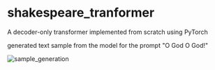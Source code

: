 # shakespeare_tranformer
A decoder-only transformer implemented from scratch using PyTorch

generated text sample from the model for the prompt "O God O God!"

![sample_generation](images/sample_generation.png)